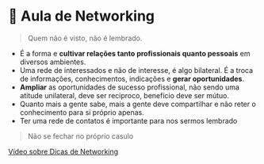 # 🎈 Aula de Networking

> Quem não é visto, não é lembrado.

- É a forma e **cultivar relações tanto profissionais quanto pessoais** em diversos ambientes.
- Uma rede de interessados e não de interesse, é algo bilateral. É a troca de informações, conhecimentos, indicações e **gerar oportunidades**.
- **Ampliar** as oportunidades de sucesso profissional, não sendo uma atitude unilateral, deve ser reciproco, benefício deve ser mútuo.
- Quanto mais a gente sabe, mais a gente deve compartilhar e não reter o conhecimento para si próprio apenas.
- Ter uma rede de contatos é importante para nos sermos lembrado

> Não se fechar no próprio casulo

[Vídeo sobre Dicas de Networking](https://www.youtube.com/watch?v=IIRplTvwZwc&pp=ygUcZGljYXMgZGUgbmV0d29ya2luZyBwcmV2aXN1bA%3D%3D&ab_channel=PrevisulSeguradora)
